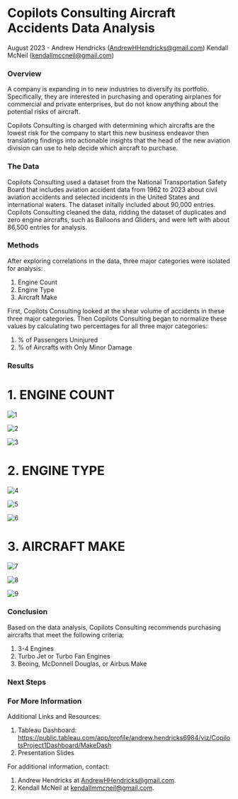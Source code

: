# Copilots Consulting Aircraft Accidents Data Analysis 

August 2023 - 
Andrew Hendricks (AndrewHHendricks@gmail.com)
Kendall McNeil (kendallmccneil@gmail.com)

### Overview 

A company is expanding in to new industries to diversify its portfolio. Specifically, they are interested in purchasing and operating airplanes for commercial and private enterprises, but do not know anything about the potential risks of aircraft. 

Copilots Consulting is charged with determining which aircrafts are the lowest risk for the company to start this new business endeavor then translating findings into actionable insights that the head of the new aviation division can use to help decide which aircraft to purchase.

### The Data

Copilots Consulting used a dataset from the National Transportation Safety Board that includes aviation accident data from 1962 to 2023 about civil aviation accidents and selected incidents in the United States and international waters. The dataset initally included about 90,000 entries. Copilots Consulting cleaned the data, ridding the dataset of duplicates and zero engine aircrafts, such as Balloons and Gliders, and were left with about 86,500 entries for analysis.  

### Methods

After exploring correlations in the data, three major categories were isolated for analysis:
1. Engine Count
2. Engine Type
3. Aircraft Make

First, Copilots Consulting looked at the shear volume of accidents in these three major categories. Then Copilots Consulting began to normalize these values by calculating two percentages for all three major categories:
1. % of Passengers Uninjured
2. % of Aircrafts with Only Minor Damage

### Results

# 1. ENGINE COUNT

   
![1](https://github.com/ahendricks2/dsc-phase-1-project-v3/assets/139075900/7e46ef87-8635-453c-ae96-db703f93ebad)



![2](https://github.com/ahendricks2/dsc-phase-1-project-v3/assets/139075900/10467477-16b5-487a-ab16-1afa540ec733)



![3](https://github.com/ahendricks2/dsc-phase-1-project-v3/assets/139075900/a68a28e5-cf67-4745-bd70-dbe0ea751a6e)



# 2. ENGINE TYPE

![4](https://github.com/ahendricks2/dsc-phase-1-project-v3/assets/139075900/316c9d5e-1179-44ea-96bc-8150e995d5c8)



![5](https://github.com/ahendricks2/dsc-phase-1-project-v3/assets/139075900/dc4a5382-51e5-411a-a8a3-c9e7f1e2ea45)



![6](https://github.com/ahendricks2/dsc-phase-1-project-v3/assets/139075900/de6f2f1a-75e6-4f87-b77d-3559321863cf)



# 3. AIRCRAFT MAKE

   
![7](https://github.com/ahendricks2/dsc-phase-1-project-v3/assets/139075900/8fc01feb-6a94-40f2-9eaf-5a759e8b1111)



![8](https://github.com/ahendricks2/dsc-phase-1-project-v3/assets/139075900/68992100-8090-4848-800a-e91b4041ad3a)



![9](https://github.com/ahendricks2/dsc-phase-1-project-v3/assets/139075900/7f756a55-2b20-4d07-9d2c-e9b962b2e494)



### Conclusion
Based on the data analysis, Copilots Consulting recommends purchasing aircrafts that meet the following criteria:
1. 3-4 Engines
2. Turbo Jet or Turbo Fan Engines
3. Beoing, McDonnell Douglas, or Airbus Make

### Next Steps

### For More Information
Additional Links and Resources: 
1. Tableau Dashboard: https://public.tableau.com/app/profile/andrew.hendricks6984/viz/CopilotsProject1Dashboard/MakeDash
2. Presentation Slides

For additional information, contact:
1. Andrew Hendricks at AndrewHHendricks@gmail.com. 
2. Kendall McNeil at kendallmmcneil@gmail.com. 
